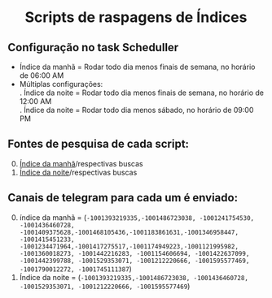 <h1 align="center">Scripts de raspagens de Índices</h1>

## Configuração no task Scheduller

- Índice da manhã = Rodar todo dia menos finais de semana, no horário de 06:00 AM
- Múltiplas configurações:  
    . Índice da noite = Rodar todo dia menos finais de semana, no horário de 12:00 AM  
    . Índice da noite = Rodar todo dia menos sábado, no horário de 09:00 PM  

## Fontes de pesquisa de cada script:
0. [Índice da manhã](https://br.investing.com/indices/)/respectivas buscas
1. [Índice da noite](https://br.investing.com/indices/)/respectivas buscas

## Canais de telegram para cada um é enviado:
0. índice da manhã = (`-1001393219335,-1001486723038, -1001241754530, -1001436460728, -1001409375628,-1001468105436,-1001183861631,-1001346958447, -1001415451233, -1001234471964,-1001417275517,-1001174949223,-1001121995982, -1001360018273, -1001442216283, -1001154606694, -1001422637099, -1001442399788, -1001529353071, -1001212220666, -1001595577469, -1001790012272, -1001745111387`)
1. Índice da noite = (`-1001393219335,-1001486723038, -1001436460728, -1001529353071, -1001212220666, -1001595577469`)
